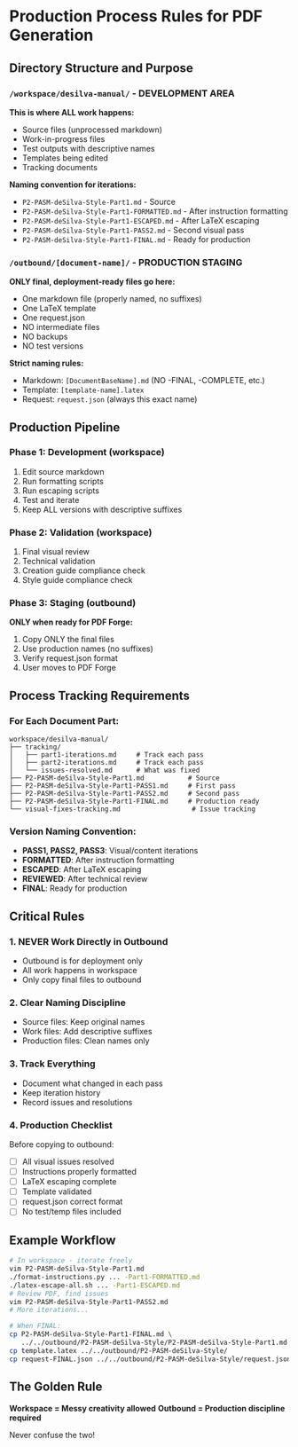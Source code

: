 # Production Process Rules for PDF Generation

## Directory Structure and Purpose

### `/workspace/desilva-manual/` - DEVELOPMENT AREA
**This is where ALL work happens:**
- Source files (unprocessed markdown)
- Work-in-progress files
- Test outputs with descriptive names
- Templates being edited
- Tracking documents

**Naming convention for iterations:**
- `P2-PASM-deSilva-Style-Part1.md` - Source
- `P2-PASM-deSilva-Style-Part1-FORMATTED.md` - After instruction formatting
- `P2-PASM-deSilva-Style-Part1-ESCAPED.md` - After LaTeX escaping
- `P2-PASM-deSilva-Style-Part1-PASS2.md` - Second visual pass
- `P2-PASM-deSilva-Style-Part1-FINAL.md` - Ready for production

### `/outbound/[document-name]/` - PRODUCTION STAGING
**ONLY final, deployment-ready files go here:**
- One markdown file (properly named, no suffixes)
- One LaTeX template 
- One request.json
- NO intermediate files
- NO backups
- NO test versions

**Strict naming rules:**
- Markdown: `[DocumentBaseName].md` (NO -FINAL, -COMPLETE, etc.)
- Template: `[template-name].latex`
- Request: `request.json` (always this exact name)

## Production Pipeline

### Phase 1: Development (workspace)
1. Edit source markdown
2. Run formatting scripts
3. Run escaping scripts
4. Test and iterate
5. Keep ALL versions with descriptive suffixes

### Phase 2: Validation (workspace)
1. Final visual review
2. Technical validation
3. Creation guide compliance check
4. Style guide compliance check

### Phase 3: Staging (outbound)
**ONLY when ready for PDF Forge:**
1. Copy ONLY the final files
2. Use production names (no suffixes)
3. Verify request.json format
4. User moves to PDF Forge

## Process Tracking Requirements

### For Each Document Part:
```
workspace/desilva-manual/
├── tracking/
│   ├── part1-iterations.md     # Track each pass
│   ├── part2-iterations.md     # Track each pass
│   └── issues-resolved.md      # What was fixed
├── P2-PASM-deSilva-Style-Part1.md           # Source
├── P2-PASM-deSilva-Style-Part1-PASS1.md     # First pass
├── P2-PASM-deSilva-Style-Part1-PASS2.md     # Second pass
├── P2-PASM-deSilva-Style-Part1-FINAL.md     # Production ready
└── visual-fixes-tracking.md                  # Issue tracking
```

### Version Naming Convention:
- **PASS1, PASS2, PASS3**: Visual/content iterations
- **FORMATTED**: After instruction formatting
- **ESCAPED**: After LaTeX escaping
- **REVIEWED**: After technical review
- **FINAL**: Ready for production

## Critical Rules

### 1. NEVER Work Directly in Outbound
- Outbound is for deployment only
- All work happens in workspace
- Only copy final files to outbound

### 2. Clear Naming Discipline
- Source files: Keep original names
- Work files: Add descriptive suffixes
- Production files: Clean names only

### 3. Track Everything
- Document what changed in each pass
- Keep iteration history
- Record issues and resolutions

### 4. Production Checklist
Before copying to outbound:
- [ ] All visual issues resolved
- [ ] Instructions properly formatted
- [ ] LaTeX escaping complete
- [ ] Template validated
- [ ] request.json correct format
- [ ] No test/temp files included

## Example Workflow

```bash
# In workspace - iterate freely
vim P2-PASM-deSilva-Style-Part1.md
./format-instructions.py ... -Part1-FORMATTED.md
./latex-escape-all.sh ... -Part1-ESCAPED.md
# Review PDF, find issues
vim P2-PASM-deSilva-Style-Part1-PASS2.md
# More iterations...

# When FINAL:
cp P2-PASM-deSilva-Style-Part1-FINAL.md \
   ../../outbound/P2-PASM-deSilva-Style/P2-PASM-deSilva-Style-Part1.md
cp template.latex ../../outbound/P2-PASM-deSilva-Style/
cp request-FINAL.json ../../outbound/P2-PASM-deSilva-Style/request.json
```

## The Golden Rule
**Workspace = Messy creativity allowed**
**Outbound = Production discipline required**

Never confuse the two!